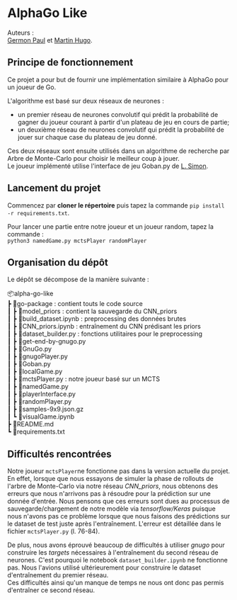 # AlphaGo Like
Auteurs :  
[Germon Paul](https://github.com/pgermon) et [Martin Hugo](https://github.com/ScarfZapdos).


## Principe de fonctionnement
Ce projet a pour but de fournir une implémentation similaire à AlphaGo pour un joueur de Go.  

L'algorithme est basé sur deux réseaux de neurones :
- un premier réseau de neurones convolutif qui prédit la probabilité de gagner du joueur courant à partir d'un plateau de jeu en cours de partie;
- un deuxième réseau de neurones convolutif qui prédit la probabilité de jouer sur chaque case du plateau de jeu donné.

Ces deux réseaux sont ensuite utilisés dans un algorithme de recherche par Arbre de Monte-Carlo pour choisir le meilleur coup à jouer.  
Le joueur implémenté utilise l'interface de jeu Goban.py de [L. Simon](https://www.labri.fr/perso/lsimon/).

## Lancement du projet

Commencez par **cloner le répertoire** puis tapez la commande `pip install -r requirements.txt`.   

Pour lancer une partie entre notre joueur et un joueur random, tapez la commande :  
`python3 namedGame.py mctsPlayer randomPlayer`  

## Organisation du dépôt

Le dépôt se décompose de la manière suivante :

📦alpha-go-like  
 ┣ 📂go-package : contient touts le code source  
 ┃ ┣ 📂model_priors : contient la sauvegarde du CNN_priors  
 ┃ ┣ 📜build_dataset.ipynb : preprocessing des données brutes  
 ┃ ┣ 📜CNN_priors.ipynb : entraînement du CNN prédisant les priors     
 ┃ ┣ 📜dataset_builder.py : fonctions utilitaires pour le preprocessing  
 ┃ ┣ 📜get-end-by-gnugo.py  
 ┃ ┣ 📜GnuGo.py  
 ┃ ┣ 📜gnugoPlayer.py  
 ┃ ┣ 📜Goban.py  
 ┃ ┣ 📜localGame.py  
 ┃ ┣ 📜mctsPlayer.py : notre joueur basé sur un MCTS  
 ┃ ┣ 📜namedGame.py  
 ┃ ┣ 📜playerInterface.py  
 ┃ ┣ 📜randomPlayer.py  
 ┃ ┣ 📜samples-9x9.json.gz   
 ┃ ┗ 📜visualGame.ipynb  
 ┣ 📜README.md  
 ┗ 📜requirements.txt  

 ## Difficultés rencontrées
 Notre joueur `mctsPlayer`ne fonctionne pas dans la version actuelle du projet.  
 En effet, lorsque que nous essayons de simuler la phase de rollouts de l'arbre de Monte-Carlo via notre réseau *CNN_priors*, nous obtenons des erreurs que nous n'arrivons pas à résoudre pour la prédiction sur une donnée d'entrée. Nous pensons que ces erreurs sont dues au processus de sauvegarde/chargement de notre modèle via *tensorflow/Keras* puisque nous n'avons pas ce problème lorsque que nous faisons des prédictions sur le dataset de test juste après l'entraînement. L'erreur est détaillée dans le fichier `mctsPlayer.py` (l. 76-84).

 De plus, nous avons éprouvé beaucoup de difficultés à utiliser *gnugo* pour construire les *targets* nécessaires à l'entraînement du second réseau de neurones. C'est pourquoi le notebook `dataset_builder.ipynb` ne fonctionne pas. Nous l'avions utilisé ultérieurement pour construire le dataset d'entraînement du premier réseau.  
 Ces difficultés ainsi qu'un manque de temps ne nous ont donc pas permis d'entraîner ce second réseau. 

